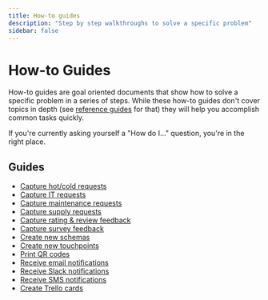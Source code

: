 ```yaml
---
title: How-to guides
description: "Step by step walkthroughs to solve a specific problem"
sidebar: false
---
```


# How-to Guides

How-to guides are goal oriented documents that show how to solve a specific problem in a series of steps. While these how-to guides don't cover topics in depth (see [reference guides](/reference/) for that) they will help you accomplish common tasks quickly.

If you're currently asking yourself a "How do I..." question, you're in the right place.

## Guides

* [Capture hot/cold requests](/how-to/capture-hot-cold-requests/)
* [Capture IT requests](/how-to/capture-it-requests/)
* [Capture maintenance requests](/how-to/capture-maintenance-requests/)
* [Capture supply requests](/how-to/capture-supply-requests/)
* [Capture rating & review feedback](/how-to/capture-rating-review-feedback/)
* [Capture survey feedback](/how-to/capture-survey-feedback/)
* [Create new schemas](/how-to/create-new-schemas/)
* [Create new touchpoints](/how-to/create-new-touchpoints/)
* [Print QR codes](/how-to/print-qr-codes/)
* [Receive email notifications](/how-to/receive-email-notifications/)
* [Receive Slack notifications](/how-to/receive-slack-notifications/)
* [Receive SMS notifications](/how-to/receive-sms-notifications/)
* [Create Trello cards](/how-to/create-trello-cards/)
